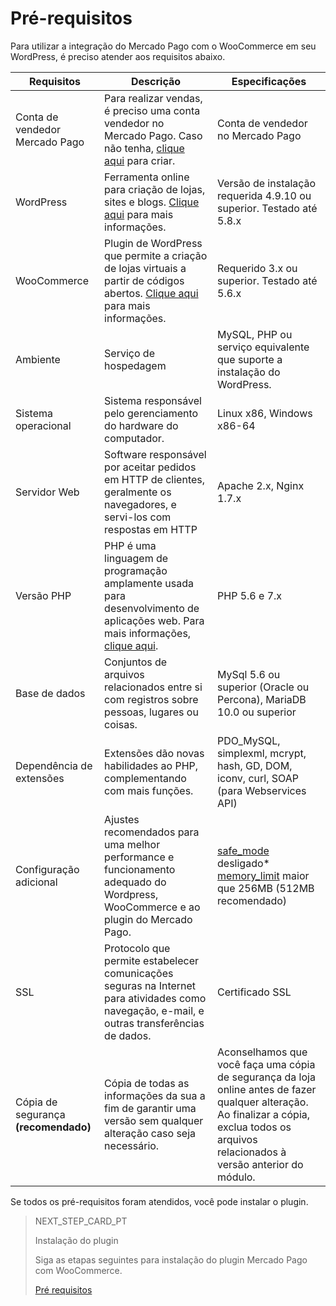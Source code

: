 # Pré-requisitos

Para utilizar a integração do Mercado Pago com o WooCommerce em seu WordPress, é preciso atender aos requisitos abaixo. 

| Requisitos | Descrição | Especificações |
|---|---|---|
| Conta de vendedor Mercado Pago | Para realizar vendas, é preciso uma conta vendedor no Mercado Pago. Caso não tenha, [clique aqui](https://www.mercadopago[FAKER][URL][DOMAIN]/hub/registration/landing) para criar.| Conta de vendedor no Mercado Pago |
| WordPress | Ferramenta online para criação de lojas, sites e blogs. [Clique aqui](https://br.wordpress.org/about/) para mais informações.| Versão de instalação requerida 4.9.10 ou superior. Testado até 5.8.x | 
| WooCommerce | Plugin de WordPress que permite a criação de lojas virtuais a partir de códigos abertos. [Clique aqui](https://woocommerce.com/pt-br/woocommerce-features/) para mais informações. | Requerido 3.x ou superior. Testado até 5.6.x |
| Ambiente | Serviço de hospedagem | MySQL, PHP ou serviço equivalente que suporte a instalação do WordPress. |
| Sistema operacional | Sistema responsável pelo gerenciamento do hardware do computador. | Linux x86, Windows x86-64 |
| Servidor Web | Software responsável por aceitar pedidos em HTTP de clientes, geralmente os navegadores, e servi-los com respostas em HTTP | Apache 2.x, Nginx 1.7.x |
| Versão PHP | PHP é uma linguagem de programação amplamente usada para desenvolvimento de aplicações web. Para mais informações, [clique aqui](https://www.php.net/). | PHP 5.6 e 7.x |
| Base de dados | Conjuntos de arquivos relacionados entre si com registros sobre pessoas, lugares ou coisas. | MySql 5.6 ou superior (Oracle ou Percona), MariaDB 10.0 ou superior |
| Dependência de extensões | Extensões dão novas habilidades ao PHP, complementando com mais funções. | PDO_MySQL, simplexml, mcrypt, hash, GD, DOM, iconv, curl, SOAP (para Webservices API) |
| Configuração adicional | Ajustes recomendados para uma melhor performance e funcionamento adequado do Wordpress, WooCommerce e ao plugin do Mercado Pago. | [safe_mode](https://wordpress.org/plugins/safe-mode/) desligado* [memory_limit](https://docs.woocommerce.com/document/increasing-the-wordpress-memory-limit/) maior que 256MB (512MB recomendado) |
| SSL | Protocolo que permite estabelecer comunicações seguras na Internet para atividades como navegação, e-mail, e outras transferências de dados. | Certificado SSL |
| Cópia de segurança **(recomendado)** | Cópia de todas as informações da sua a fim de garantir uma versão sem qualquer alteração caso seja necessário. | Aconselhamos que você faça uma cópia de segurança da loja online antes de fazer qualquer alteração. Ao finalizar a cópia, exclua todos os arquivos relacionados à versão anterior do módulo. |

Se todos os pré-requisitos foram atendidos, você pode instalar o plugin.

> NEXT_STEP_CARD_PT
>
> Instalação do plugin
>
> Siga as etapas seguintes para instalação do plugin Mercado Pago com WooCommerce.
>
> [Pré requisitos](https://www.mercadopago[FAKER][URL][DOMAIN]/developers/pt/guides/woocommerce/installation)
